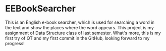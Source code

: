# EEBookSearcher
This is an English e-book searcher, which is used for searching a word in the text and show the places where the word appears. This project is my assignment of Data Structure class of last semester. What's more, this is my first try of QT and my first commit in the GitHub, looking forward to my progress!
